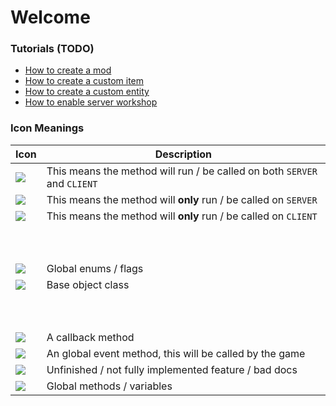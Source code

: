 # Welcome

### Tutorials (TODO)

- [How to create a mod](./)
- [How to create a custom item](./)
- [How to create a custom entity](./)
- [How to enable server workshop](./)

### Icon Meanings

| Icon                        | Description                                                              |
| --------------------------- | ------------------------------------------------------------------------ |
| ![](/img/wiki/shared.png)   | This means the method will run / be called on both `SERVER` and `CLIENT` |
| ![](/img/wiki/server.png)   | This means the method will **only** run / be called on `SERVER`          |
| ![](/img/wiki/client.png)   | This means the method will **only** run / be called on `CLIENT`          |
| <p><br/></p>                |                                                                          |
| ![](/img/wiki/enum.png)     | Global enums / flags                                                     |
| ![](/img/wiki/base.png)     | Base object class                                                        |
| <p><br/></p>                |                                                                          |
| ![](/img/wiki/callback.png) | A callback method                                                        |
| ![](/img/wiki/event.png)    | An global event method, this will be called by the game                  |
| ![](/img/wiki/unknown.png)  | Unfinished / not fully implemented feature / bad docs                    |
| ![](/img/wiki/global.png)   | Global methods / variables                                               |
